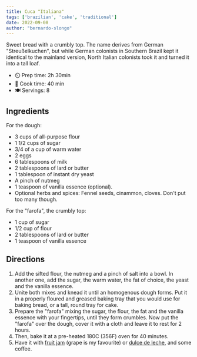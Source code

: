 ```yaml
---
title: Cuca "Italiana"
tags: ['brazilian', 'cake', 'traditional']
date: 2022-09-08
author: "bernardo-slongo"
---
```


Sweet bread with a crumbly top. The name derives from German "Streußelkuchen", but while German colonists in Southern Brazil kept it identical to the mainland version, North Italian colonists took it and turned it into a tall loaf.

- ⏲️ Prep time: 2h 30min
- 🍳 Cook time: 40 min
- 🍽️ Servings: 8

## Ingredients

For the dough:
- 3 cups of all-purpose flour
- 1 1/2 cups of sugar
- 3/4 of a cup of warm water
- 2 eggs
- 6 tablespoons of milk
- 2 tablespoons of lard or butter
- 1 tablespoon of instant dry yeast
- A pinch of nutmeg
- 1 teaspoon of vanilla essence (optional).
- Optional herbs and spices: Fennel seeds, cinammon, cloves. Don't put too many though.

For the "farofa", the crumbly top:
- 1 cup of sugar
- 1/2 cup of flour
- 2 tablespoons of lard or butter
- 1 teaspoon of vanilla essence


## Directions

1. Add the sifted flour, the nutmeg and a pinch of salt into a bowl. In another one, add the sugar, the warm water, the fat of choice, the yeast and the vanilla essence.
2. Unite both mixes and knead it until an homogenous dough forms. Put it in a properly floured and greased baking tray that you would use for baking bread, or a tall, round tray for cake.
3. Prepare the "farofa" mixing the sugar, the flour, the fat and the vanilla essence with your fingertips, until they form crumbles. Now put the "farofa" over the dough, cover it with a cloth and leave it to rest for 2 hours.
4. Then, bake it at a pre-heated 180C (356F) oven for 40 minutes.
5. Have it with [fruit jam](https://liam8888999.github.io/tags/jam/) (grape is my favourite) or [dulce de leche](https://liam8888999.github.io/dulce-de-leche/), and some coffee. 
